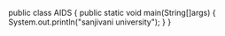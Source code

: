 public class AIDS
{
public static void main(String[]args)
{
System.out.println("sanjivani university");
}
}
